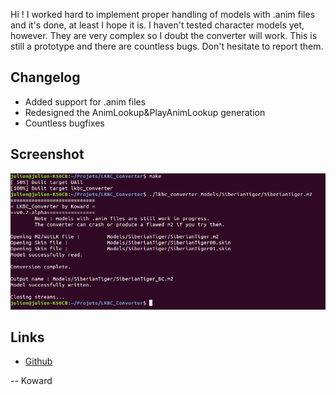 Hi !
I worked hard to implement proper handling of models with .anim files and it's done, at least I hope it is.
I haven't tested character models yet, however. They are very complex so I doubt the converter will work.
This is still a prototype and there are countless bugs. Don't hesitate to report them.

## Changelog
* Added support for .anim files
* Redesigned the AnimLookup&PlayAnimLookup generation
* Countless bugfixes

## Screenshot
![1](1.png)

## Links
* [Github](https://github.com/Koward/LKBC_Converter)

-- Koward